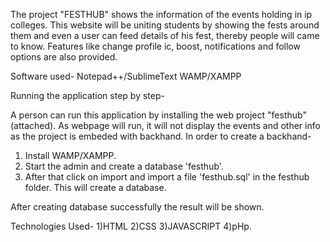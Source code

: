 The project "FESTHUB" shows the information of the events holding in ip colleges. This website will be uniting students by showing the fests around them and even a user can
feed details of his fest, thereby people will came to know. Features like change profile ic, boost, notifications and follow options are also provided.


Software used-
Notepad++/SublimeText
WAMP/XAMPP


Running the application step by step-

A person can run this application by installing the web project "festhub" (attached). As webpage will run, it will not display the events and other info as the project is 
embeded with backhand.
In order to create a backhand-
1) Install WAMP/XAMPP.
2) Start the admin and create a database 'festhub'.
3) After that click on import and import a file 'festhub.sql' in the festhub folder. This will create a database.

After creating database successfully the result will be shown.

Technologies Used-
1)HTML
2)CSS
3)JAVASCRIPT
4)pHp.
